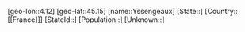 ﻿---
location: [45.15,4.12]
type: City
tags:
- geo/City


SpocWebEntityId: 35757
isDeleted: false
confidential: public

---
[geo-lon::4.12]
[geo-lat::45.15]
[name::Yssengeaux]
[State::]
[Country::[[France]]]
[StateId::]
[Population::]
[Unknown::]

